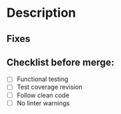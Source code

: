 # Description

<!-- Description for your pull request -->

## Fixes 
<!-- If the pull request addresses issues they should be described here -->

## Checklist before merge: 
- [ ] Functional testing
- [ ] Test coverage revision
- [ ] Follow clean code
- [ ] No linter warnings
